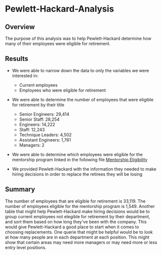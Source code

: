 # Pewlett-Hackard-Analysis

## Overview
The purpose of this analysis was to help Pewlett-Hackard determine how many of their employees were eligible for retirement.

## Results
* We were able to narrow down the data to only the variables we were interested in:
  * Current employees
  * Employees who were eligible for retirement
  
* We were able to determine the number of employees that were eligible for retirement by their title
  * Senior Engineers: 29,414
  * Senior Staff: 28,254
  * Engineers: 14,222
  * Staff: 12,243
  * Technique Leaders: 4,502
  * Assistant Engineers: 1,761
  * Managers: 2
 
* We were able to determine which employees were eligible for the mentorship program linked in the following file
[Mentorship Eligibility](https://github.com/robyrob78/Pewlett-Hackard-Analysis/blob/main/Data/mentorship_eligibility.csv)

* We provided Pewlett-Hackard with the information they needed to make hiring decisions in order to replace the retirees they will be losing

## Summary
The number of employees that are eligible for retirement is 33,119. The number of employees eligible for the mentorship program is 1,549. Another table that might help Pewlett-Hackard make hiring decisions would be to group current employees not elegible for retirement by their department, and sort them based on how long they've been with the company. This would give Pewlett-Hackard a good place to start when it comes to choosing replacements. One querie that might be helpful would be to look at how many people are in each department at each position. This might show that certain areas may need more managers or may need more or less entry level positions. 
